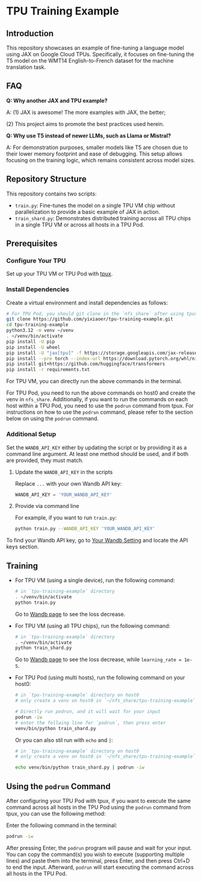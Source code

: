 # TPU Training Example

## Introduction

This repository showcases an example of fine-tuning a language model using JAX on Google Cloud TPUs. Specifically, it focuses on fine-tuning the T5 model on the WMT14 English-to-French dataset for the machine translation task.

## FAQ

**Q: Why another JAX and TPU example?**

A: (1) JAX is awesome! The more examples with JAX, the better;

(2) This project aims to promote the best practices used herein.

**Q: Why use T5 instead of newer LLMs, such as Llama or Mistral?**

A: For demonstration purposes, smaller models like T5 are chosen due to their lower memory footprint and ease of debugging. This setup allows focusing on the training logic, which remains consistent across model sizes.

## Repository Structure

This repository contains two scripts:

- `train.py`: Fine-tunes the model on a single TPU VM chip without parallelization to provide a basic example of JAX in action.
- `train_shard.py`: Demonstrates distributed training across all TPU chips in a single TPU VM or across all hosts in a TPU Pod.

## Prerequisites

### Configure Your TPU

Set up your TPU VM or TPU Pod with [tpux](https://github.com/yixiaoer/tpux).

### Install Dependencies

Create a virtual environment and install dependencies as follows:

```sh
# For TPU Pod, you should git clone in the `nfs_share` after using tpux to config
git clone https://github.com/yixiaoer/tpu-training-example.git
cd tpu-training-example
python3.12 -m venv ~/venv
. ~/venv/bin/activate
pip install -U pip
pip install -U wheel
pip install -U "jax[tpu]" -f https://storage.googleapis.com/jax-releases/libtpu_releases.html
pip install --pre torch --index-url https://download.pytorch.org/whl/nightly/cpu
pip install git+https://github.com/huggingface/transformers
pip install -r requirements.txt
```

For TPU VM, you can directly run the above commands in the terminal.

For TPU Pod, you need to run the above commands on host0 and create the venv in `nfs_share`. Additionally, if you want to run the commands on each host within a TPU Pod, you need to use the `podrun` command from tpux. For instructions on how to use the `podrun` command, please refer to the section below on using the `podrun` command.

### Additional Setup

Set the `WANDB_API_KEY` either by updating the script or by providing it as a command line argument. At least one method should be used, and if both are provided, they must match.

1. Update the `WANDB_API_KEY` in the scripts

   Replace `...` with your own Wandb API key:

   ```python
   WANDB_API_KEY = 'YOUR_WANDB_API_KEY'
   ```

2. Provide via command line

    For example, if you want to run `train.py`:

    ```sh
    python train.py --WANDB_API_KEY 'YOUR_WANDB_API_KEY'
    ```

To find your Wandb API key, go to [Your Wandb Setting](https://wandb.ai/settings) and locate the API keys section.

## Training

* For TPU VM (using a single device), run the following command:

    ```sh
    # in `tpu-training-example` directory
    . ~/venv/bin/activate
    python train.py
    ```

    Go to [Wandb page](https://wandb.ai/yiixiaoer/training-t5/runs/agtpl7zk) to see the loss decrease.

* For TPU VM (using all TPU chips), run the following command:

    ```sh
    # in `tpu-training-example` directory
    . ~/venv/bin/activate
    python train_shard.py
    ```

    Go to [Wandb page](https://wandb.ai/yiixiaoer/training-t5/runs/8osdw903) to see the loss decrease, while `learning_rate = 1e-5`.

* For TPU Pod (using multi hosts), run the following command on your host0:

    ```sh
    # in `tpu-training-example` directory on host0 
    # only create a venv on host0 in `~/nfs_share/tpu-training-example`

    # Directly run podrun, and it will wait for your input
    podrun -iw
    # enter the follwing line for `podrun`, then press enter
    venv/bin/python train_shard.py
    ```

    Or you can also stil run with `echo` and `|`:

    ```sh
    # in `tpu-training-example` directory on host0
    # only create a venv on host0 in `~/nfs_share/tpu-training-example`

    echo venv/bin/python train_shard.py | podrun -iw
    ```

## Using the `podrun` Command

After configuring your TPU Pod with tpux, if you want to execute the same command across all hosts in the TPU Pod using the `podrun` command from tpux, you can use the following method:

Enter the following command in the terminal:

```sh
podrun -iw
```

After pressing Enter, the `podrun` program will pause and wait for your input. You can copy the command(s) you wish to execute (supporting multiple lines) and paste them into the terminal, press Enter, and then press Ctrl+D to end the input. Afterward, `podrun` will start executing the command across all hosts in the TPU Pod.
